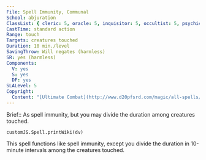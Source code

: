 ```yaml
---
File: Spell Immunity, Communal
School: abjuration
ClassList: { cleric: 5, oracle: 5, inquisitor: 5, occultist: 5, psychic: 5 }
CastTime: standard action
Range: touch
Targets: creatures touched
Duration: 10 min./level
SavingThrow: Will negates (harmless)
SR: yes (harmless)
Components:
  V: yes
  S: yes
  DF: yes
SLALevel: 5
Copyright:
  Content: "[Ultimate Combat](http://www.d20pfsrd.com/magic/all-spells/s/spell-immunity#TOC-Spell-Immunity-Communal)"
---
```

Brief:: As spell immunity, but you may divide the duration among creatures touched.

```dataviewjs
customJS.Spell.printWiki(dv)
```

This spell functions like spell immunity, except you divide the duration in 10-minute intervals among the creatures touched.
